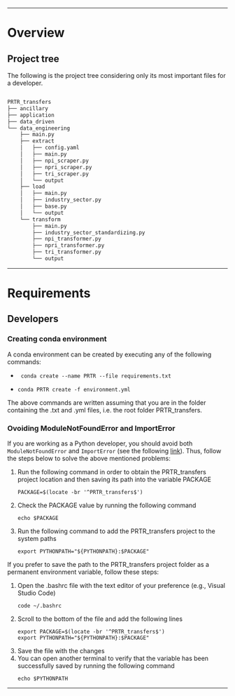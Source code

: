 <hr/>

# Overview

## Project tree

The following is the project tree considering only its most important files for a developer.

```bash

PRTR_transfers
├── ancillary
├── application
├── data_driven
└── data_engineering
    ├── main.py
    ├── extract
    │   ├── config.yaml
    │   ├── main.py
    │   ├── npi_scraper.py
    │   ├── npri_scraper.py
    │   ├── tri_scraper.py
    │   └── output
    ├── load
    │   ├── main.py
    │   ├── industry_sector.py
    │   ├── base.py
    │   └── output
    └── transform
        ├── main.py
        ├── industry_sector_standardizing.py
        ├── npi_transformer.py
        ├── npri_transformer.py
        ├── tri_transformer.py
        └── output

```

<hr/>

# Requirements

## Developers

### Creating conda environment

A conda environment can be created by executing any of the following commands:

<ul>
  <li>
    
     conda create --name PRTR --file requirements.txt
  </li>
  <li>
    
    conda PRTR create -f environment.yml
  </li>
</ul>

The above commands are written assuming that you are in the folder containing the .txt and .yml files, i.e. the root folder PRTR_transfers. 

### Ovoiding ModuleNotFoundError and ImportError

If you are working as a Python developer, you should avoid both ```ModuleNotFoundError``` and ```ImportError``` (see the following [link](https://towardsdatascience.com/how-to-fix-modulenotfounderror-and-importerror-248ce5b69b1c)). Thus, follow the steps below to solve the above mentioned problems:

<ol>
  <li>
    Run the following command in order to obtain the PRTR_transfers project location and then saving its path into the variable PACKAGE
    
    PACKAGE=$(locate -br '^PRTR_transfers$')
  </li>
  <li>
    Check the PACKAGE value by running the following command
    
    echo $PACKAGE
   </li>
   <li>
    Run the following command to add the PRTR_transfers project to the system paths
     
    export PYTHONPATH="${PYTHONPATH}:$PACKAGE"
   </li>
</ol>

If you prefer to save the path to the PRTR_transfers project folder as a permanent environment variable, follow these steps:

<ol>
   <li>
    Open the .bashrc file with the text editor of your preference (e.g., Visual Studio Code)
        
    code ~/.bashrc
   </li>
   <li>
    Scroll to the bottom of the file and add the following lines
       
    export PACKAGE=$(locate -br '^PRTR_transfers$')
    export PYTHONPATH="${PYTHONPATH}:$PACKAGE"
   </li>
   <li>
    Save the file with the changes
   </li>
   <li>
    You can open another terminal to verify that the variable has been successfully saved by running the following command
    
    echo $PYTHONPATH
   </li>
</ol>

<hr/>
